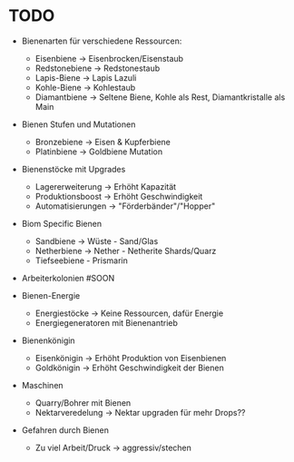**<h1>TODO</h1>**
- Bienenarten für verschiedene Ressourcen:
    - Eisenbiene -> Eisenbrocken/Eisenstaub
    - Redstonebiene -> Redstonestaub
    - Lapis-Biene -> Lapis Lazuli
    - Kohle-Biene -> Kohlestaub
    - Diamantbiene -> Seltene Biene, Kohle als Rest, Diamantkristalle als Main
  
- Bienen Stufen und Mutationen
  - Bronzebiene -> Eisen & Kupferbiene
  - Platinbiene -> Goldbiene Mutation

- Bienenstöcke mit Upgrades
  - Lagererweiterung -> Erhöht Kapazität
  - Produktionsboost -> Erhöht Geschwindigkeit
  - Automatisierungen -> "Förderbänder"/"Hopper"

- Biom Specific Bienen
  - Sandbiene -> Wüste - Sand/Glas
  - Netherbiene -> Nether - Netherite Shards/Quarz
  - Tiefseebiene - Prismarin

- Arbeiterkolonien #SOON

- Bienen-Energie
  - Energiestöcke -> Keine Ressourcen, dafür Energie
  - Energiegeneratoren mit Bienenantrieb

- Bienenkönigin
  - Eisenkönigin -> Erhöht Produktion von Eisenbienen
  - Goldkönigin -> Erhöht Geschwindigkeit der Bienen

- Maschinen
  - Quarry/Bohrer mit Bienen
  - Nektarveredelung -> Nektar upgraden für mehr Drops??

- Gefahren durch Bienen
  - Zu viel Arbeit/Druck -> aggressiv/stechen

